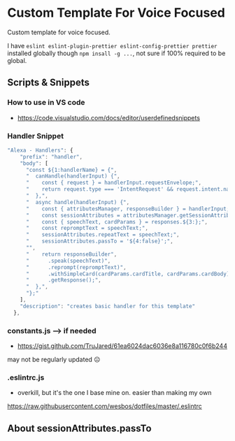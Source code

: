 # Custom Template For Voice Focused

Custom template for voice focused.

I have `eslint eslint-plugin-prettier eslint-config-prettier prettier` installed globally though `npm insall -g ...`, not sure if 100% required to be global.

## Scripts & Snippets

### How to use in VS code

- https://code.visualstudio.com/docs/editor/userdefinedsnippets

### Handler Snippet

```javascript
"Alexa - Handlers": {
    "prefix": "handler",
    "body": [
      "const ${1:handlerName} = {",
      "  canHandle(handlerInput) {",
      "    const { request } = handlerInput.requestEnvelope;",
      "    return request.type === 'IntentRequest' && request.intent.name === '${2:}';",
      "  },",
      "  async handle(handlerInput) {",
      "    const { attributesManager, responseBuilder } = handlerInput;",
      "    const sessionAttributes = attributesManager.getSessionAttributes();",
      "    const { speechText, cardParams } = responses.${3:};",
      "    const repromptText = speechText;",
      "    sessionAttributes.repeatText = speechText;",
      "    sessionAttributes.passTo = '${4:false}';",
      "",
      "    return responseBuilder",
      "      .speak(speechText)",
      "      .reprompt(repromptText)",
      "      .withSimpleCard(cardParams.cardTitle, cardParams.cardBody)",
      "      .getResponse();",
      "  },",
      "};"
    ],
    "description": "creates basic handler for this template"
  },
```

### constants.js --> if needed

- https://gist.github.com/TruJared/61ea6024dac6036e8a116780c0f6b244

may not be regularly updated ☹️

### .eslintrc.js

- overkill, but it's the one I base mine on. easier than making my own

https://raw.githubusercontent.com/wesbos/dotfiles/master/.eslintrc

## About sessionAttributes.passTo

